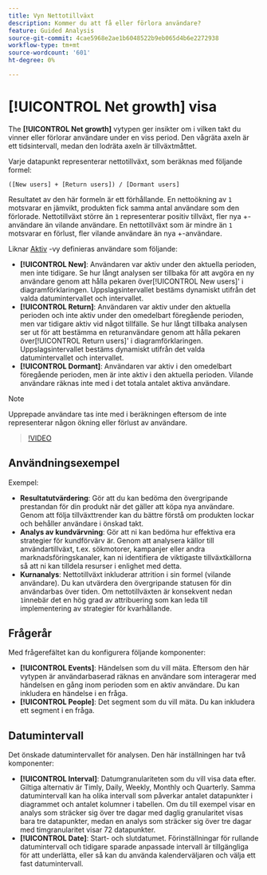 ```yaml
---
title: Vyn Nettotillväxt
description: Kommer du att få eller förlora användare?
feature: Guided Analysis
source-git-commit: 4cae5968e2ae1b6048522b9eb065d4b6e2272938
workflow-type: tm+mt
source-wordcount: '601'
ht-degree: 0%

---
```


# [!UICONTROL Net growth] visa

The **[!UICONTROL Net growth]** vytypen ger insikter om i vilken takt du vinner eller förlorar användare under en viss period. Den vågräta axeln är ett tidsintervall, medan den lodräta axeln är tillväxtmåttet.

Varje datapunkt representerar nettotillväxt, som beräknas med följande formel:

`([New users] + [Return users]) / [Dormant users]`

Resultatet av den här formeln är ett förhållande. En nettoökning av `1` motsvarar en jämvikt, produkten fick samma antal användare som den förlorade. Nettotillväxt större än `1` representerar positiv tillväxt, fler nya +-användare än vilande användare. En nettotillväxt som är mindre än `1` motsvarar en förlust, fler vilande användare än nya +-användare.

Liknar [Aktiv](active.md) -vy definieras användare som följande:

* **[!UICONTROL New]**: Användaren var aktiv under den aktuella perioden, men inte tidigare. Se hur långt analysen ser tillbaka för att avgöra en ny användare genom att hålla pekaren över[!UICONTROL New users]&#39; i diagramförklaringen. Uppslagsintervallet bestäms dynamiskt utifrån det valda datumintervallet och intervallet.
* **[!UICONTROL Return]**: Användaren var aktiv under den aktuella perioden och inte aktiv under den omedelbart föregående perioden, men var tidigare aktiv vid något tillfälle. Se hur långt tillbaka analysen ser ut för att bestämma en returanvändare genom att hålla pekaren över[!UICONTROL Return users]&#39; i diagramförklaringen. Uppslagsintervallet bestäms dynamiskt utifrån det valda datumintervallet och intervallet.
* **[!UICONTROL Dormant]**: Användaren var aktiv i den omedelbart föregående perioden, men är inte aktiv i den aktuella perioden. Vilande användare räknas inte med i det totala antalet aktiva användare.

>[!NOTE]
>
>Upprepade användare tas inte med i beräkningen eftersom de inte representerar någon ökning eller förlust av användare.

>[!VIDEO](https://video.tv.adobe.com/v/3421664/?learn=on)

## Användningsexempel

Exempel:

* **Resultatutvärdering**: Gör att du kan bedöma den övergripande prestandan för din produkt när det gäller att köpa nya användare. Genom att följa tillväxttrender kan du bättre förstå om produkten lockar och behåller användare i önskad takt.
* **Analys av kundvärvning**: Gör att ni kan bedöma hur effektiva era strategier för kundförvärv är. Genom att analysera källor till användartillväxt, t.ex. sökmotorer, kampanjer eller andra marknadsföringskanaler, kan ni identifiera de viktigaste tillväxtkällorna så att ni kan tilldela resurser i enlighet med detta.
* **Kurnanalys**: Nettotillväxt inkluderar attrition i sin formel (vilande användare). Du kan utvärdera den övergripande statusen för din användarbas över tiden. Om nettotillväxten är konsekvent nedan `1`innebär det en hög grad av attribuering som kan leda till implementering av strategier för kvarhållande.

## Frågerår

Med frågerefältet kan du konfigurera följande komponenter:

* **[!UICONTROL Events]**: Händelsen som du vill mäta. Eftersom den här vytypen är användarbaserad räknas en användare som interagerar med händelsen en gång inom perioden som en aktiv användare. Du kan inkludera en händelse i en fråga.
* **[!UICONTROL People]**: Det segment som du vill mäta. Du kan inkludera ett segment i en fråga.

## Datumintervall

Det önskade datumintervallet för analysen. Den här inställningen har två komponenter:

* **[!UICONTROL Interval]**: Datumgranulariteten som du vill visa data efter. Giltiga alternativ är Timly, Daily, Weekly, Monthly och Quarterly. Samma datumintervall kan ha olika intervall som påverkar antalet datapunkter i diagrammet och antalet kolumner i tabellen. Om du till exempel visar en analys som sträcker sig över tre dagar med daglig granularitet visas bara tre datapunkter, medan en analys som sträcker sig över tre dagar med timgranularitet visar 72 datapunkter.
* **[!UICONTROL Date]**: Start- och slutdatumet. Förinställningar för rullande datumintervall och tidigare sparade anpassade intervall är tillgängliga för att underlätta, eller så kan du använda kalenderväljaren och välja ett fast datumintervall.
